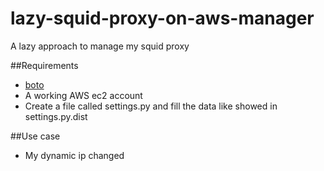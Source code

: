 # lazy-squid-proxy-on-aws-manager
A lazy approach to manage my squid proxy

##Requirements

- [boto](https://pypi.python.org/pypi/boto)
- A working AWS ec2 account
- Create a file called settings.py and fill the data like showed in
settings.py.dist

##Use case

- My dynamic ip changed
